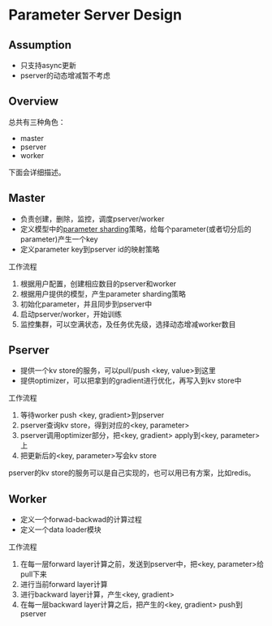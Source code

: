 # Parameter Server Design

## Assumption

- 只支持async更新
- pserver的动态增减暂不考虑

## Overview

总共有三种角色：

- master
- pserver
- worker

下面会详细描述。


## Master

- 负责创建，删除，监控，调度pserver/worker
- 定义模型中的[parameter sharding](https://github.com/QiJune/learning-notes/blob/master/parameter_server.md#shard-parameter)策略，给每个parameter(或者切分后的parameter)产生一个key
- 定义parameter key到pserver id的映射策略

工作流程

1. 根据用户配置，创建相应数目的pserver和worker
2. 根据用户提供的模型，产生parameter sharding策略
3. 初始化parameter，并且同步到pserver中
4. 启动pserver/worker，开始训练
5. 监控集群，可以空满状态，及任务优先级，选择动态增减worker数目


## Pserver

- 提供一个kv store的服务，可以pull/push <key, value>到这里
- 提供optimizer，可以把拿到的gradient进行优化，再写入到kv store中


工作流程

1. 等待worker push <key, gradient>到pserver
2. pserver查询kv store，得到对应的<key, parameter>
3. pserver调用optimizer部分，把<key, gradient> apply到<key, parameter>上
4. 把更新后的<key, parameter>写会kv store

pserver的kv store的服务可以是自己实现的，也可以用已有方案，比如redis。


## Worker

- 定义一个forwad-backwad的计算过程
- 定义一个data loader模块

工作流程

1. 在每一层forward layer计算之前，发送<key>到pserver中，把<key, parameter>给pull下来
2. 进行当前forward layer计算
3. 进行backward layer计算，产生<key, gradient>
4. 在每一层backward layer计算之后，把产生的<key, gradient> push到pserver